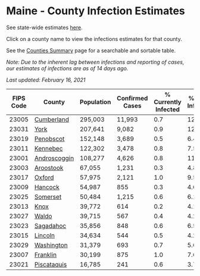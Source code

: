 # Maine - County Infection Estimates

See state-wide estimates [here](/infections/us-me).

Click on a county name to view the infections estimates for that county.

See the [Counties Summary](/infections/summary-counties) page for a searchable and sortable table.

*Note: Due to the inherent lag between infections and reporting of cases, our estimates of infections are as of 14 days ago.*

*Last updated: February 16, 2021*

|   FIPS Code |                       County |   Population |   Confirmed Cases |   % Currently Infected |   % Total Infected |
|-------------|------------------------------|--------------|-------------------|------------------------|--------------------|
|       23005 |     [Cumberland](cumberland) |      295,003 |            11,993 |                    0.7 |               12.0 |
|       23031 |                 [York](york) |      207,641 |             9,082 |                    0.9 |               12.0 |
|       23019 |       [Penobscot](penobscot) |      152,148 |             3,689 |                    0.5 |                6.4 |
|       23011 |         [Kennebec](kennebec) |      122,302 |             3,478 |                    0.8 |                7.5 |
|       23001 | [Androscoggin](androscoggin) |      108,277 |             4,626 |                    0.8 |               11.6 |
|       23003 |       [Aroostook](aroostook) |       67,055 |             1,231 |                    0.3 |                4.8 |
|       23017 |             [Oxford](oxford) |       57,975 |             2,121 |                    1.0 |                9.5 |
|       23009 |           [Hancock](hancock) |       54,987 |               855 |                    0.3 |                4.0 |
|       23025 |         [Somerset](somerset) |       50,484 |             1,215 |                    0.6 |                6.1 |
|       23013 |                 [Knox](knox) |       39,772 |               614 |                    0.2 |                4.1 |
|       23027 |               [Waldo](waldo) |       39,715 |               567 |                    0.4 |                4.2 |
|       23023 |       [Sagadahoc](sagadahoc) |       35,856 |               848 |                    0.6 |                6.5 |
|       23015 |           [Lincoln](lincoln) |       34,634 |               544 |                    0.5 |                4.2 |
|       23029 |     [Washington](washington) |       31,379 |               693 |                    0.7 |                5.6 |
|       23007 |         [Franklin](franklin) |       30,199 |               875 |                    1.0 |                7.6 |
|       23021 |   [Piscataquis](piscataquis) |       16,785 |               241 |                    0.6 |                3.7 |
